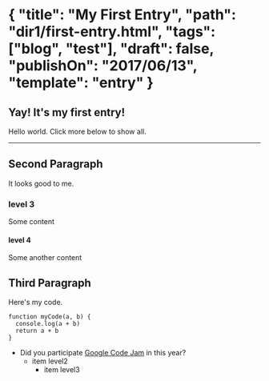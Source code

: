 {
  "title": "My First Entry",
  "path": "dir1/first-entry.html",
  "tags": ["blog", "test"],
  "draft": false,
  "publishOn": "2017/06/13",
  "template": "entry"
}
======

## Yay! It's my first entry!

Hello world. Click more below to show all.

---

## Second Paragraph

It looks good to me.

### level 3

Some content

#### level 4

Some another content

## Third Paragraph

Here's my code.

```
function myCode(a, b) {
  console.log(a + b)
  return a + b
}
```

- Did you participate [Google Code Jam](https://code.google.com/codejam/) in this year?
  - item level2
    - item level3
